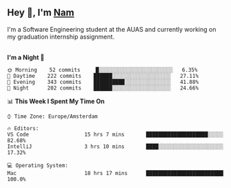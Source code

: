 <h2>Hey 👋, I'm <a href="https://namtphan.github.io/">Nam</a></h2>
I'm a Software Engineering student at the AUAS and currently working on my graduation internship assignment.
<br/><br/>
<!-- Most used languages stats -->
<!-- [![Top Langs](https://github-readme-stats.vercel.app/api/top-langs/?username=namtphan&layout=compact)](https://github.com/namtphan2/github-readme-stats) -->
  
<!--START_SECTION:waka-->
**I'm a Night 🦉** 

```text
🌞 Morning    52 commits     █░░░░░░░░░░░░░░░░░░░░░░░░   6.35% 
🌆 Daytime    222 commits    ██████░░░░░░░░░░░░░░░░░░░   27.11% 
🌃 Evening    343 commits    ██████████░░░░░░░░░░░░░░░   41.88% 
🌙 Night      202 commits    ██████░░░░░░░░░░░░░░░░░░░   24.66%

```


📊 **This Week I Spent My Time On** 

```text
⌚︎ Time Zone: Europe/Amsterdam

🔥 Editors: 
VS Code                  15 hrs 7 mins       ████████████████████░░░░░   82.68% 
IntelliJ                 3 hrs 10 mins       ████░░░░░░░░░░░░░░░░░░░░░   17.32%

💻 Operating System: 
Mac                      18 hrs 17 mins      █████████████████████████   100.0%

```


<!--END_SECTION:waka-->

